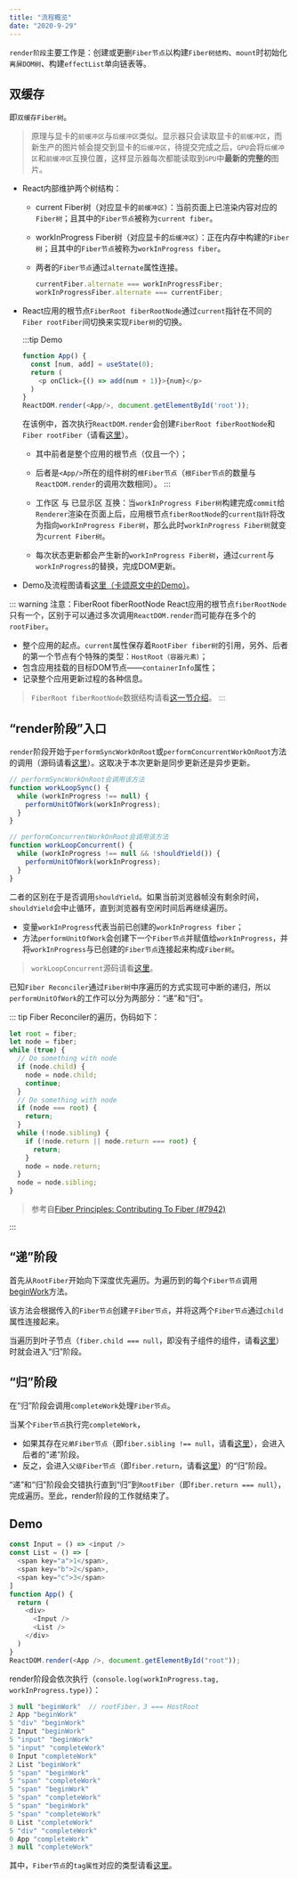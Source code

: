 ```yaml
---
title: "流程概览"
date: "2020-9-29"
---
```


`render阶段`主要工作是：创建或更删`Fiber节点`以构建`Fiber树结构`、`mount`时初始化`离屏DOM树`、构建`effectList`单向链表等。

## 双缓存

即`双缓存Fiber树`。

> 原理与显卡的`前缓冲区`与`后缓冲区`类似。显示器只会读取显卡的`前缓冲区`，而新生产的图片帧会提交到显卡的`后缓冲区`，待提交完成之后，`GPU`会将`后缓冲区`和`前缓冲区`互换位置，这样显示器每次都能读取到`GPU`中**最新的完整的**图片。

- React内部维护两个树结构：
  - current Fiber树（对应显卡的`前缓冲区`）：当前页面上已渲染内容对应的`Fiber树`；且其中的`Fiber节点`被称为`current fiber`。
  - workInProgress Fiber树（对应显卡的`后缓冲区`）：正在内存中构建的`Fiber树`；且其中的`Fiber节点`被称为`workInProgress fiber`。
  - 两者的`Fiber节点`通过`alternate`属性连接。

    ```js
    currentFiber.alternate === workInProgressFiber;
    workInProgressFiber.alternate === currentFiber;
    ```

- React应用的根节点`FiberRoot fiberRootNode`通过`current`指针在不同的`Fiber rootFiber`间切换来实现`Fiber树`的切换。

  :::tip Demo

  ```js
  function App() {
    const [num, add] = useState(0);
    return (
      <p onClick={() => add(num + 1)}>{num}</p>
    )
  }
  ReactDOM.render(<App/>, document.getElementById('root'));
  ```

  在该例中，首次执行`ReactDOM.render`会创建`FiberRoot fiberRootNode`和`Fiber rootFiber`（请看[这里](https://github.com/facebook/react/blob/v16.13.1/packages/react-dom/src/client/ReactDOMLegacy.js#L193)）。
  
  - 其中前者是整个应用的根节点（仅且一个）；
  - 后者是`<App/>`所在的组件树的`根Fiber节点`（`根Fiber节点`的数量与`ReactDOM.render`的调用次数相同）。
  :::

  - 工作区 与 已显示区 互换：当`workInProgress Fiber树`构建完成`commit`给`Renderer`渲染在页面上后，应用根节点`fiberRootNode`的`current指针`将改为指向`workInProgress Fiber树`，那么此时`workInProgress Fiber树`就变为`current Fiber树`。
  - 每次状态更新都会产生新的`workInProgress Fiber树`，通过`current`与`workInProgress`的替换，完成DOM更新。
- Demo及流程图请看[这里（卡颂原文中的Demo）](https://react.iamkasong.com/process/doubleBuffer.html#mount时)。

::: warning 注意：FiberRoot fiberRootNode
React应用的根节点`fiberRootNode`只有一个，区别于可以通过多次调用`ReactDOM.render`而可能存在多个的`rootFiber`。

- 整个应用的起点。`current`属性保存着`RootFiber fiber树`的引用，另外、后者的第一个节点有个特殊的类型：`HostRoot（容器元素）`；
- 包含应用挂载的目标DOM节点——`containerInfo`属性；
- 记录整个应用更新过程的各种信息。

> `FiberRoot fiberRootNode`数据结构请看[这一节介绍](./node-structure.html#fiberroot)。
:::

## “render阶段”入口

`render`阶段开始于`performSyncWorkOnRoot`或`performConcurrentWorkOnRoot`方法的调用（源码请看[这里](https://github.com/facebook/react/blob/v16.13.1/packages/react-reconciler/src/ReactFiberWorkLoop.js#L623-L639)）。这取决于本次更新是同步更新还是异步更新。

```js
// performSyncWorkOnRoot会调用该方法
function workLoopSync() {
  while (workInProgress !== null) {
    performUnitOfWork(workInProgress);
  }
}

// performConcurrentWorkOnRoot会调用该方法
function workLoopConcurrent() {
  while (workInProgress !== null && !shouldYield()) {
    performUnitOfWork(workInProgress);
  }
}
```

二者的区别在于是否调用`shouldYield`。如果当前浏览器帧没有剩余时间，`shouldYield`会中止循环，直到浏览器有空闲时间后再继续遍历。

- 变量`workInProgress`代表当前已创建的`workInProgress fiber`；
- 方法`performUnitOfWork`会创建下一个`Fiber节点`并赋值给`workInProgress`，并将`workInProgress`与已创建的`Fiber节点`连接起来构成`Fiber树`。

> `workLoopConcurrent`源码请看[这里](https://github.com/facebook/react/blob/v16.13.1/packages/react-reconciler/src/ReactFiberWorkLoop.js#L1467)。

已知`Fiber Reconciler`通过`Fiber树`中序遍历的方式实现可中断的递归，所以`performUnitOfWork`的工作可以分为两部分：“递”和“归”。

::: tip Fiber Reconciler的遍历，伪码如下：

```js
let root = fiber;
let node = fiber;
while (true) {
  // Do something with node
  if (node.child) {
    node = node.child;
    continue;
  }
  // Do something with node
  if (node === root) {
    return;
  }
  while (!node.sibling) {
    if (!node.return || node.return === root) {
      return;
    }
    node = node.return;
  }
  node = node.sibling;
}
```

> 参考自[Fiber Principles: Contributing To Fiber (#7942)](https://github.com/facebook/react/issues/7942)

:::

## “递”阶段

首先从`RootFiber`开始向下深度优先遍历。为遍历到的每个`Fiber节点`调用[beginWork](https://github.com/facebook/react/blob/v16.13.1/packages/react-reconciler/src/ReactFiberBeginWork.js#L2874)方法。

该方法会根据传入的`Fiber节点`创建`子Fiber节点`，并将这两个`Fiber节点`通过`child`属性连接起来。

当遍历到叶子节点（`fiber.child === null`，即没有子组件的组件，请看[这里](https://github.com/facebook/react/blob/v16.13.1/packages/react-reconciler/src/ReactFiberWorkLoop.js#L1494)）时就会进入“归”阶段。

## “归”阶段

在“归”阶段会调用`completeWork`处理`Fiber节点`。

当某个`Fiber节点`执行完`completeWork`，

- 如果其存在`兄弟Fiber节点`（即`fiber.sibling !== null`，请看[这里](https://github.com/facebook/react/blob/v16.13.1/packages/react-reconciler/src/ReactFiberWorkLoop.js#L1621)），会进入后者的“递”阶段。
- 反之，会进入`父级Fiber节点`（即`fiber.return`，请看[这里](https://github.com/facebook/react/blob/v16.13.1/packages/react-reconciler/src/ReactFiberWorkLoop.js#L1627)）的“归”阶段。

“递”和“归”阶段会交错执行直到“归”到`RootFiber`（即`fiber.return === null`），完成遍历。至此，render阶段的工作就结束了。

## Demo

```js
const Input = () => <input />
const List = () => [
  <span key="a">1</span>,
  <span key="b">2</span>,
  <span key="c">3</span>
]
function App() {
  return (
    <div>
      <Input />
      <List />
    </div>
  )
}
ReactDOM.render(<App />, document.getElementById("root"));
```

render阶段会依次执行（`console.log(workInProgress.tag, workInProgress.type)`）：

```js
3 null "beginWork"  // rootFiber，3 === HostRoot
2 App "beginWork"
5 "div" "beginWork"
2 Input "beginWork"
5 "input" "beginWork"
5 "input" "completeWork"
0 Input "completeWork"
2 List "beginWork"
5 "span" "beginWork"
5 "span" "completeWork"
5 "span" "beginWork"
5 "span" "completeWork"
5 "span" "beginWork"
5 "span" "completeWork"
0 List "completeWork"
5 "div" "completeWork"
0 App "completeWork"
3 null "completeWork"
```

其中，`Fiber节点`的`tag属性`对应的类型请看[这里](https://github.com/facebook/react/blob/v16.13.1/packages/shared/ReactWorkTags.js#L35)。
